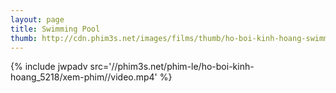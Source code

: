 ```yaml
---
layout: page
title: Swimming Pool
thumb: http://cdn.phim3s.net/images/films/thumb/ho-boi-kinh-hoang-swimming-pool-2003.jpg
---
```

{% include jwpadv src='//phim3s.net/phim-le/ho-boi-kinh-hoang_5218/xem-phim//video.mp4' %}